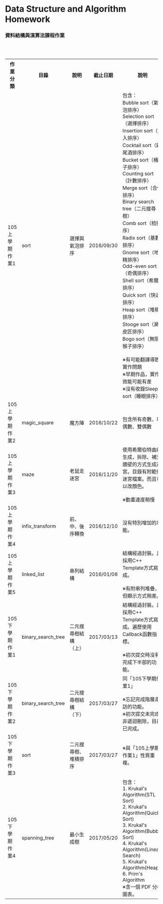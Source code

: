 <h1>Data Structure and Algorithm Homework</h1>
<h3>資料結構與演算法課程作業</h3>
<p>
  <table>
    <tr>
      <th>作業分類</th>
      <th>目錄</th>
      <th>說明</th>
      <th>截止日期</th>
      <th>說明</th>
    </tr>
    <tr>
      <td>105上學期作業1</td>
      <td>sort</td>
      <td>選擇與氣泡排序</td>
      <td>2016/09/30</td>
      <td>包含：<br/>Bubble sort（氣泡排序）<br/>Selection sort（選擇排序）<br/>Insertion sort（插入排序）<br/>Cocktail sort（雞尾酒排序）<br/>Bucket sort（桶子排序）<br/>Counting sort（計數排序）<br/>Merge sort（合併排序）<br/>Binary search tree（二元搜尋樹）<br/>Comb sort（梳排序）<br/>Radix sort（基數排序）<br/>Gnome sort（地精排序）<br/>Odd-even sort（奇偶排序）<br/>Shell sort（希爾排序）<br/>Quick sort（快速排序）<br/>Heap sort（堆積排序）<br/>Stooge sort（臭皮匠排序）<br/>Bogo sort（無限猴子排序）<br/><br/>※有可能翻譯導致實作問題<br/>※早期作品，實作效能可能有差<br/>※沒有收錄Sleep sort（睡眠排序）</td>
    </tr>
    <tr>
      <td>105上學期作業2</td>
      <td>magic_square</td>
      <td>魔方陣</td>
      <td>2016/10/22</td>
      <td>包含所有奇數、單偶數、雙偶數</td>
    </tr>
    <tr>
      <td>105上學期作業3</td>
      <td>maze</td>
      <td>老鼠走迷宮</td>
      <td>2016/11/20</td>
      <td>使用希爾伯特曲線生成，拆除、補充牆壁的方式生成迷宮。目錄有附範例迷宮檔案。而且可以改顏色。<br/><br/>※動畫速度稍慢</td>
    </tr>
    <tr>
      <td>105上學期作業4</td>
      <td>infix_transform</td>
      <td>前、中、後序轉換</td>
      <td>2016/12/10</td>
      <td>沒有特別增加的功能。</td>
    </tr>
    <tr>
      <td>105上學期作業5</td>
      <td>linked_list</td>
      <td>串列結構</td>
      <td>2016/01/08</td>
      <td>結構經過封裝。且採用C++ Template方式寫成。<br/><br/>※有附串列堆疊，但顯示方式稍差。</td>
    </tr>
    <tr>
      <td>105下學期作業1</td>
      <td>binary_search_tree</td>
      <td>二元搜尋樹結構（上）</td>
      <td>2017/03/13</td>
      <td>結構經過封裝。且採用C++ Template方式寫成。遍歷使用Callback函數指標。<br/><br/>※初次提交時沒有完成下半部的功能。</td>
    </tr>
    <tr>
      <td>105下學期作業2</td>
      <td>binary_search_tree</td>
      <td>二元搜尋樹結構（下）</td>
      <td>2017/03/27</td>
      <td>同「105下學期作業1」<br/><br/>※忘記完成階層走訪的功能。<br/>※初次提交未完成非遞迴刪除，目前已完成。</td>
    </tr>
    <tr>
      <td>105下學期作業3</td>
      <td>sort</td>
      <td>二元搜尋樹、堆積排序</td>
      <td>2017/03/27</td>
      <td>※與「105上學期作業1」性質重複。</td>
    </tr>
    <tr>
      <td>105下學期作業4</td>
      <td>spanning_tree</td>
      <td>最小生成樹</td>
      <td>2017/05/20</td>
      <td>包含：<br/>1. Krukal's Algorithm(STL Sort)<br/>2. Krukal's Algorithm(Quick Sort)<br/>3. Krukal's Algorithm(Bubble Sort)<br/>4. Krukal's Algorithm(Linear Search)<br/>5. Krukal's Algorithm(Heap)<br/>6. Prim's Algorithm<br/>※含一個 PDF 分析圖表。</td>
    </tr>
  </table>
</p>
